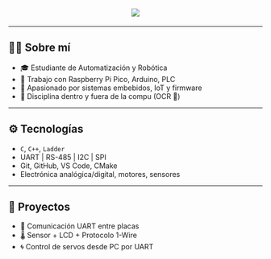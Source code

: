 <h1 align="center">
  <img src="https://readme-typing-svg.herokuapp.com?font=Fira+Code&size=30&duration=3000&pause=1000&color=00F7FF&center=true&vCenter=true&width=1000&lines=Hola%2C+soy+Benavides!;Estudiante+de+Automatizaci%C3%B3n+y+Rob%C3%B3tica.;Apasionado+por+la+electr%C3%B3nica+y+el+control+industrial.">
</h1>

---

## 👨‍💻 Sobre mí

- 🎓 Estudiante de Automatización y Robótica  
- 🔌 Trabajo con Raspberry Pi Pico, Arduino, PLC  
- 🧠 Apasionado por sistemas embebidos, IoT y firmware  
- 🦾 Disciplina dentro y fuera de la compu (OCR 💪)

---

## ⚙️ Tecnologías

- `C`, `C++`, `Ladder`
- UART | RS-485 | I2C | SPI
- Git, GitHub, VS Code, CMake
- Electrónica analógica/digital, motores, sensores

---

## 🚀 Proyectos

- 📡 Comunicación UART entre placas
- 🌡️ Sensor + LCD + Protocolo 1-Wire
- 🌀 Control de servos desde PC por UART


